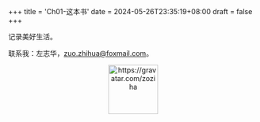 +++
title = 'Ch01-这本书'
date = 2024-05-26T23:35:19+08:00
draft = false
+++

记录美好生活。

联系我：左志华，zuo.zhihua@foxmail.com。

<div align="center">
<img src="https://gravatar.com/zoziha.qr" alt="https://gravatar.com/zoziha" width="100">
</div>

